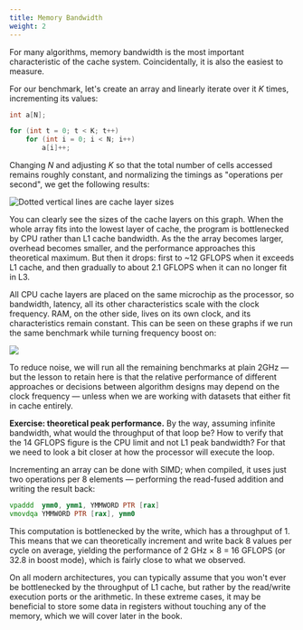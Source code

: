 ```yaml
---
title: Memory Bandwidth
weight: 2
---
```


For many algorithms, memory bandwidth is the most important characteristic of the cache system. Coincidentally, it is also the easiest to measure.

For our benchmark, let's create an array and linearly iterate over it $K$ times, incrementing its values:

```cpp
int a[N];

for (int t = 0; t < K; t++)
    for (int i = 0; i < N; i++)
        a[i]++;
```

Changing $N$ and adjusting $K$ so that the total number of cells accessed remains roughly constant, and normalizing the timings as "operations per second", we get the following results:

![Dotted vertical lines are cache layer sizes](../img/inc.svg)

You can clearly see the sizes of the cache layers on this graph. When the whole array fits into the lowest layer of cache, the program is bottlenecked by CPU rather than L1 cache bandwidth. As the the array becomes larger, overhead becomes smaller, and the performance approaches this theoretical maximum. But then it drops: first to ~12 GFLOPS when it exceeds L1 cache, and then gradually to about 2.1 GFLOPS when it can no longer fit in L3.

All CPU cache layers are placed on the same microchip as the processor, so bandwidth, latency, all its other characteristics scale with the clock frequency. RAM, on the other side, lives on its own clock, and its characteristics remain constant. This can be seen on these graphs if we run the same benchmark while turning frequency boost on:

![](../img/boost.svg)

To reduce noise, we will run all the remaining benchmarks at plain 2GHz — but the lesson to retain here is that the relative performance of different approaches or decisions between algorithm designs may depend on the clock frequency — unless when we are working with datasets that either fit in cache entirely.

<!-- TODO: measure frequency-boosted latency also and move to a separate section -->

**Exercise: theoretical peak performance.** By the way, assuming infinite bandwidth, what would the throughput of that loop be? How to verify that the 14 GFLOPS figure is the CPU limit and not L1 peak bandwidth? For that we need to look a bit closer at how the processor will execute the loop.

Incrementing an array can be done with SIMD; when compiled, it uses just two operations per 8 elements — performing the read-fused addition and writing the result back:

```asm
vpaddd  ymm0, ymm1, YMMWORD PTR [rax]
vmovdqa YMMWORD PTR [rax], ymm0
```

This computation is bottlenecked by the write, which has a throughput of 1. This means that we can theoretically increment and write back 8 values per cycle on average, yielding the performance of 2 GHz × 8 = 16 GFLOPS (or 32.8 in boost mode), which is fairly close to what we observed.

On all modern architectures, you can typically assume that you won't ever be bottlenecked by the throughput of L1 cache, but rather by the read/write execution ports or the arithmetic. In these extreme cases, it may be beneficial to store some data in registers without touching any of the memory, which we will cover later in the book.
